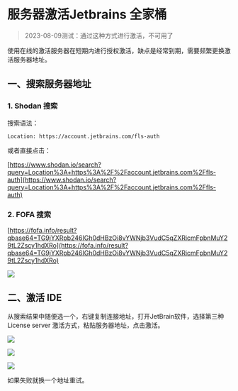 # 服务器激活Jetbrains 全家桶

> 2023-08-09测试：通过这种方式进行激活，不可用了

使用在线的激活服务器在短期内进行授权激活，缺点是经常到期，需要频繁更换激活服务器地址。

## 一、搜索服务器地址

### 1. Shodan 搜索

搜索语法：

```
Location: https://account.jetbrains.com/fls-auth
```
或者直接点击：

[https://www.shodan.io/search?query=Location%3A+https%3A%2F%2Faccount.jetbrains.com%2Ffls-auth](https://www.shodan.io/search?query=Location%3A+https%3A%2F%2Faccount.jetbrains.com%2Ffls-auth)

### 2. FOFA 搜索

[https://fofa.info/result?qbase64=TG9jYXRpb246IGh0dHBzOi8vYWNjb3VudC5qZXRicmFpbnMuY29tL2Zscy1hdXRo](https://fofa.info/result?qbase64=TG9jYXRpb246IGh0dHBzOi8vYWNjb3VudC5qZXRicmFpbnMuY29tL2Zscy1hdXRo)

![](https://zgao.top/wp-content/uploads/2022/06/image-98-1024x623.png)

二、激活 IDE
------

从搜索结果中随便选一个，右键复制连接地址，打开JetBrain软件，选择第三种License server 激活方式，粘贴服务器地址，点击激活。

![](https://zgao.top/wp-content/uploads/2022/06/image-104-1024x660.png)

![](https://zgao.top/wp-content/uploads/2022/06/image-105-1024x491.png)

![](https://zgao.top/wp-content/uploads/2022/06/image-106-1024x614.png)

如果失败就换一个地址重试。
